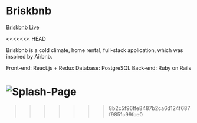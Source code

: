 # Briskbnb

[Briskbnb Live][heroku]

[heroku]: https://briskbnb.herokuapp.com
<<<<<<< HEAD

Briskbnb is a cold climate, home rental, full-stack application, which was inspired by Airbnb.

Front-end: React.js + Redux
Database: PostgreSQL
Back-end: Ruby on Rails

![Splash-Page](./desktop/splash.png)
=======
>>>>>>> 8b2c5f96ffe8487b2ca6d124f687f9851c99fce0
